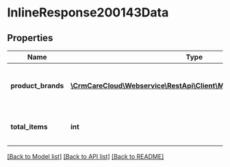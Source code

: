# InlineResponse200143Data

## Properties
Name | Type | Description | Notes
------------ | ------------- | ------------- | -------------
**product_brands** | [**\CrmCareCloud\Webservice\RestApi\Client\Model\RewardProductBrand[]**](RewardProductBrand.md) | List of product brands tied to the reward. | [optional] 
**total_items** | **int** | Number of all found product brands. | [optional] 

[[Back to Model list]](../../README.md#documentation-for-models) [[Back to API list]](../../README.md#documentation-for-api-endpoints) [[Back to README]](../../README.md)

